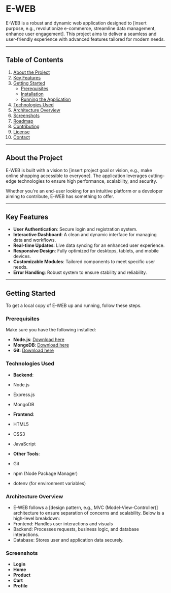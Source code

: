 # E-WEB

E-WEB is a robust and dynamic web application designed to [insert purpose, e.g., revolutionize e-commerce, streamline data management, enhance user engagement]. This project aims to deliver a seamless and user-friendly experience with advanced features tailored for modern needs.

---

## Table of Contents

1. [About the Project](#about-the-project)
2. [Key Features](#key-features)
3. [Getting Started](#getting-started)
   - [Prerequisites](#prerequisites)
   - [Installation](#installation)
   - [Running the Application](#running-the-application)
4. [Technologies Used](#technologies-used)
5. [Architecture Overview](#architecture-overview)
6. [Screenshots](#screenshots)
7. [Roadmap](#roadmap)
8. [Contributing](#contributing)
9. [License](#license)
10. [Contact](#contact)

---

## About the Project

E-WEB is built with a vision to [insert project goal or vision, e.g., make online shopping accessible to everyone]. The application leverages cutting-edge technologies to ensure high performance, scalability, and security.

Whether you're an end-user looking for an intuitive platform or a developer aiming to contribute, E-WEB has something to offer.

---

## Key Features

- **User Authentication**: Secure login and registration system.
- **Interactive Dashboard**: A clean and dynamic interface for managing data and workflows.
- **Real-time Updates**: Live data syncing for an enhanced user experience.
- **Responsive Design**: Fully optimized for desktops, tablets, and mobile devices.
- **Customizable Modules**: Tailored components to meet specific user needs.
- **Error Handling**: Robust system to ensure stability and reliability.

---

## Getting Started

To get a local copy of E-WEB up and running, follow these steps.

### Prerequisites

Make sure you have the following installed:

- **Node.js**: [Download here](https://nodejs.org/)
- **MongoDB**: [Download here](https://www.mongodb.com/try/download/community)
- **Git**: [Download here](https://git-scm.com/)

 ### Technologies Used
- **Backend**:

- Node.js
- Express.js
- MongoDB
- **Frontend**:

- HTML5
- CSS3
- JavaScript
- **Other Tools**:

- Git
- npm (Node Package Manager)
- dotenv (for environment variables)

### Architecture Overview

- E-WEB follows a [design pattern, e.g., MVC (Model-View-Controller)] architecture to ensure separation of concerns and scalability. Below is a high-level breakdown:
- Frontend: Handles user interactions and visuals
- Backend: Processes requests, business logic, and database interactions.
- Database: Stores user and application data securely.

### Screenshots 
- **Login**
- **Home**
- **Product**
- **Cart**
- **Profile**
  
